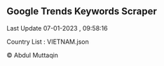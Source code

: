

## Google Trends Keywords Scraper 
 
Last Update 07-01-2023 , 09:58:16

Country List :
VIETNAM.json



© Abdul Muttaqin 
